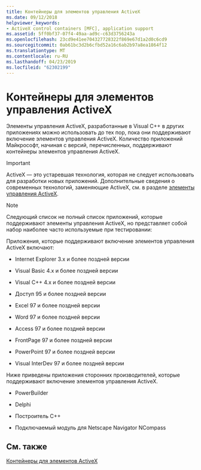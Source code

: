 ```yaml
---
title: Контейнеры для элементов управления ActiveX
ms.date: 09/12/2018
helpviewer_keywords:
- ActiveX control containers [MFC], application support
ms.assetid: 5ff0bf37-07f4-49aa-ad9c-c63d3756243a
ms.openlocfilehash: 23cd9e41ee704327728322f869e67d1a2d0c6cd9
ms.sourcegitcommit: 0ab61bc3d2b6cfbd52a16c6ab2b97a8ea1864f12
ms.translationtype: MT
ms.contentlocale: ru-RU
ms.lasthandoff: 04/23/2019
ms.locfileid: "62302199"
---
```

# <a name="containers-for-activex-controls"></a>Контейнеры для элементов управления ActiveX

Элементы управления ActiveX, разработанные в Visual C++ в других приложениях можно использовать до тех пор, пока они поддерживают включение элементов управления ActiveX. Количество приложений Майкрософт, начиная с версий, перечисленных, поддерживают контейнеры элементов управления ActiveX.

>[!IMPORTANT]
> ActiveX — это устаревшая технология, которая не следует использовать для разработки новых приложений. Дополнительные сведения о современных технологий, заменяющие ActiveX, см. в разделе [элементы управления ActiveX](activex-controls.md).

> [!NOTE]
>  Следующий список не полный список приложений, которые поддерживают элементы управления ActiveX, но представляет собой набор наиболее часто используемые при тестировании:

Приложения, которые поддерживают включение элементов управления ActiveX включают:

- Internet Explorer 3.x и более поздней версии

- Visual Basic 4.x и более поздней версии

- Visual C++ 4.x и более поздней версии

- Доступ 95 и более поздней версии

- Excel 97 и более поздней версии

- Word 97 и более поздней версии

- Access 97 и более поздней версии

- FrontPage 97 и более поздней версии

- PowerPoint 97 и более поздней версии

- Visual InterDev 97 и более поздней версии

Ниже приведены приложения сторонних производителей, которые поддерживают включение элементов управления ActiveX.

- PowerBuilder

- Delphi

- Построитель C++

- Подключаемый модуль для Netscape Navigator NCompass

## <a name="see-also"></a>См. также

[Контейнеры для элементов ActiveX](../mfc/activex-control-containers.md)
